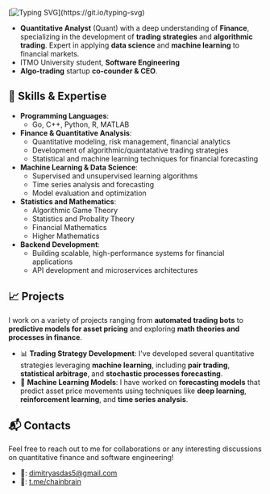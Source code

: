 [![Typing SVG](https://readme-typing-svg.demolab.com?font=Fira+Code&size=40&pause=1000&color=9D33F7&center=true&vCenter=true&width=1000&height=150&lines=simply+better;just+a+quant%2C+anyways.)](https://git.io/typing-svg)

 - **Quantitative Analyst** (Quant) with a deep understanding of **Finance**, specializing in the development of **trading strategies** and **algorithmic trading**. Expert in applying **data science** and **machine learning** to financial markets.
 - ITMO University student, **Software Engineering** 
 - **Algo-trading** startup **co-counder & CEO**.

## 🚀 Skills & Expertise

- **Programming Languages**:  
  - Go, C++, Python, R, MATLAB
- **Finance & Quantitative Analysis**:  
  - Quantitative modeling, risk management, financial analytics
  - Development of algorithmic/quantatative trading strategies
  - Statistical and machine learning techniques for financial forecasting
- **Machine Learning & Data Science**:  
  - Supervised and unsupervised learning algorithms
  - Time series analysis and forecasting
  - Model evaluation and optimization
- **Statistics and Mathematics**:
  - Algorithmic Game Theory
  - Statistics and Probality Theory 
  - Financial Mathematics
  - Higher Mathematics
- **Backend Development**:  
  - Building scalable, high-performance systems for financial applications
  - API development and microservices architectures

## 📈 Projects

I work on a variety of projects ranging from **automated trading bots** to **predictive models for asset pricing** and exploring **math theories and processes in finance**. 

- 📊 **Trading Strategy Development**: I've developed several quantitative strategies leveraging **machine learning**, including **pair trading**, **statistical arbitrage**, and **stochastic processes forecasting**.
- 🧠 **Machine Learning Models**: I have worked on **forecasting models** that predict asset price movements using techniques like **deep learning**, **reinforcement learning**, and **time series analysis**.
  
## 📬 Contacts
Feel free to reach out to me for collaborations or any interesting discussions on quantitative finance and software engineering!  
- 📧: dimitryasdas5@gmail.com  
- 💬: [t.me/chainbrain](https://t.me/chainbrain)


